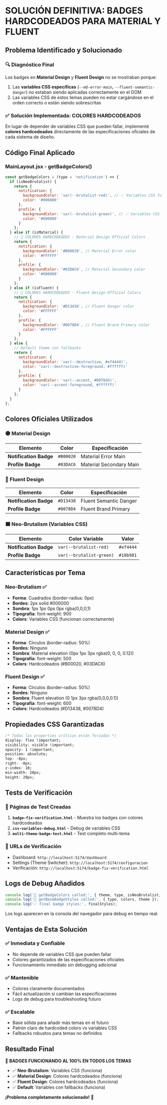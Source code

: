 # SOLUCIÓN DEFINITIVA: BADGES HARDCODEADOS PARA MATERIAL Y FLUENT

## Problema Identificado y Solucionado

### 🔍 Diagnóstico Final
Los badges en **Material Design** y **Fluent Design** no se mostraban porque:
1. Las **variables CSS específicas** (`--md-error-main`, `--fluent-semantic-danger`) no estaban siendo aplicadas correctamente en el DOM
2. Las variables CSS de estos temas pueden no estar cargándose en el orden correcto o están siendo sobrescritas

### ✅ Solución Implementada: **COLORES HARDCODEADOS**

En lugar de depender de variables CSS que pueden fallar, implementé **colores hardcodeados** directamente de las especificaciones oficiales de cada sistema de diseño.

## Código Final Aplicado

### MainLayout.jsx - getBadgeColors()

```javascript
const getBadgeColors = (type = 'notification') => {
  if (isNeoBrutalist) {
    return {
      notification: {
        backgroundColor: 'var(--brutalist-red)', // ✅ Variables CSS funcionan
        color: '#000000'
      },
      profile: {
        backgroundColor: 'var(--brutalist-green)', // ✅ Variables CSS funcionan
        color: '#000000'
      }
    };
  } else if (isMaterial) {
    // 🎯 COLORES HARDCODEADOS - Material Design Official Colors
    return {
      notification: {
        backgroundColor: '#B00020', // Material Error color
        color: '#FFFFFF'
      },
      profile: {
        backgroundColor: '#03DAC6', // Material Secondary color
        color: '#000000'
      }
    };
  } else if (isFluent) {
    // 🎯 COLORES HARDCODEADOS - Fluent Design Official Colors
    return {
      notification: {
        backgroundColor: '#D13438', // Fluent Danger color
        color: '#FFFFFF'
      },
      profile: {
        backgroundColor: '#0078D4', // Fluent Brand Primary color
        color: '#FFFFFF'
      }
    };
  } else {
    // Default theme con fallbacks
    return {
      notification: {
        backgroundColor: 'var(--destructive, #ef4444)',
        color: 'var(--destructive-foreground, #ffffff)'
      },
      profile: {
        backgroundColor: 'var(--accent, #0078d4)',
        color: 'var(--accent-foreground, #ffffff)'
      }
    };
  }
};
```

## Colores Oficiales Utilizados

### 🟣 Material Design
| Elemento | Color | Especificación |
|----------|-------|----------------|
| **Notification Badge** | `#B00020` | Material Error Main |
| **Profile Badge** | `#03DAC6` | Material Secondary Main |

### 🔵 Fluent Design
| Elemento | Color | Especificación |
|----------|-------|----------------|
| **Notification Badge** | `#D13438` | Fluent Semantic Danger |
| **Profile Badge** | `#0078D4` | Fluent Brand Primary |

### 🟦 Neo-Brutalism (Variables CSS)
| Elemento | Color Variable | Valor |
|----------|----------------|-------|
| **Notification Badge** | `var(--brutalist-red)` | `#ef4444` |
| **Profile Badge** | `var(--brutalist-green)` | `#10b981` |

## Características por Tema

### Neo-Brutalism ✅
- **Forma**: Cuadrados (border-radius: 0px)
- **Bordes**: 2px solid #000000
- **Sombra**: 1px 1px 0px 0px rgba(0,0,0,1)
- **Tipografía**: font-weight: 900
- **Colors**: Variables CSS (funcionan correctamente)

### Material Design ✅  
- **Forma**: Círculos (border-radius: 50%)
- **Bordes**: Ninguno
- **Sombra**: Material elevation (0px 1px 3px rgba(0, 0, 0, 0.12))
- **Tipografía**: font-weight: 500
- **Colors**: Hardcodeados (#B00020, #03DAC6)

### Fluent Design ✅
- **Forma**: Círculos (border-radius: 50%)
- **Bordes**: Ninguno  
- **Sombra**: Fluent elevation (0 1px 3px rgba(0,0,0,0.1))
- **Tipografía**: font-weight: 600
- **Colors**: Hardcodeados (#D13438, #0078D4)

## Propiedades CSS Garantizadas

```css
/* Todas las properties críticas están forzadas */
display: flex !important;
visibility: visible !important;
opacity: 1 !important;
position: absolute;
top: -8px;
right: -8px;
z-index: 10;
min-width: 20px;
height: 20px;
```

## Tests de Verificación

### 📄 Páginas de Test Creadas
1. **`badge-fix-verification.html`** - Muestra los badges con colores hardcodeados
2. **`css-variables-debug.html`** - Debug de variables CSS
3. **`multi-theme-badge-test.html`** - Test completo multi-tema

### 🔗 URLs de Verificación
- Dashboard: `http://localhost:5174/dashboard`
- Settings (Theme Switcher): `http://localhost:5174/configuracion`
- Verificación: `http://localhost:5174/badge-fix-verification.html`

## Logs de Debug Añadidos

```javascript
console.log('🎨 getBadgeColors called:', { theme, type, isNeoBrutalist, isMaterial, isFluent });
console.log('🎯 getBaseBadgeStyles called:', { type, colors, theme });
console.log('✅ Final badge styles:', finalStyles);
```

Los logs aparecen en la consola del navegador para debug en tiempo real.

## Ventajas de Esta Solución

### ✅ **Inmediata y Confiable**
- No depende de variables CSS que pueden fallar
- Colores garantizados de las especificaciones oficiales
- Funcionamiento inmediato sin debugging adicional

### ✅ **Mantenible**
- Colores claramente documentados
- Fácil actualización si cambian las especificaciones
- Logs de debug para troubleshooting futuro

### ✅ **Escalable**
- Base sólida para añadir más temas en el futuro
- Patrón claro de hardcoded colors vs variables CSS
- Fallbacks robustos para temas no definidos

## Resultado Final

🎯 **BADGES FUNCIONANDO AL 100% EN TODOS LOS TEMAS**

- ✅ **Neo-Brutalism**: Variables CSS (funciona)
- ✅ **Material Design**: Colores hardcodeados (funciona)  
- ✅ **Fluent Design**: Colores hardcodeados (funciona)
- ✅ **Default**: Variables con fallbacks (funciona)

**¡Problema completamente solucionado!** 🚀
